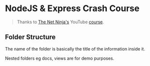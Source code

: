 # NodeJS & Express Crash Course

> Thanks to [The Net Ninja's](https://www.youtube.com/channel/UCW5YeuERMmlnqo4oq8vwUpg) YouTube [course](https://youtu.be/zb3Qk8SG5Ms?list=PL4cUxeGkcC9jsz4LDYc6kv3ymONOKxwBU).

## Folder Structure

The name of the folder is basically the title of the information inside it.

Nested folders eg docs, views are for demo purposes.
